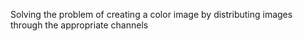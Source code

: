 Solving the problem of creating a color image by distributing images through the appropriate channels
